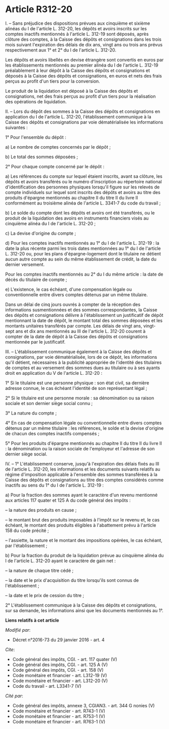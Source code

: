 # Article R312-20

I. – Sans préjudice des dispositions prévues aux cinquième et sixième alinéas du I de l'article L. 312-20, les dépôts et
avoirs inscrits sur les comptes inactifs mentionnés à l'article L. 312-19 sont déposés, après clôture des comptes, à la
Caisse des dépôts et consignations dans les trois mois suivant l'expiration des délais de dix ans, vingt ans ou trois ans
prévus respectivement aux 1° et 2° du I de l'article L. 312-20. 

Les dépôts et avoirs libellés en devise étrangère sont convertis en euros par les établissements mentionnés au premier alinéa
du I de l'article L. 312-19 préalablement à leur dépôt à la Caisse des dépôts et consignations et déposés à la Caisse des
dépôts et consignations, en euros et nets des frais perçus au profit d'un tiers pour la conversion. 

Le produit de la liquidation est déposé à la Caisse des dépôts et consignations, net des frais perçus au profit d'un tiers
pour la réalisation des opérations de liquidation. 

II. – Lors du dépôt des sommes à la Caisse des dépôts et consignations en application du I de l'article L. 312-20,
l'établissement communique à la Caisse des dépôts et consignations par voie dématérialisée les informations suivantes : 

1° Pour l'ensemble du dépôt : 

a) Le nombre de comptes concernés par le dépôt ; 

b) Le total des sommes déposées ; 

2° Pour chaque compte concerné par le dépôt : 

a) Les références du compte sur lequel étaient inscrits, avant sa clôture, les dépôts et avoirs transférés ou le numéro
d'inscription au répertoire national d'identification des personnes physiques lorsqu'il figure sur les relevés de compte
individuels sur lequel sont inscrits des dépôts et avoirs au titre des produits d'épargne mentionnés au chapitre II du titre
II du livre II conformément au troisième alinéa de l'article L. 3341-7 du code du travail ; 

b) Le solde du compte dont les dépôts et avoirs ont été transférés, ou le produit de la liquidation des avoirs en instruments
financiers visés au cinquième alinéa du I de l'article L. 312-20 ; 

c) La devise d'origine du compte ; 

d) Pour les comptes inactifs mentionnés au 1° du I de l'article L. 312-19 : la date la plus récente parmi les trois dates
mentionnées au 1° du I de l'article L. 312-20 ou, pour les plans d'épargne-logement dont le titulaire ne détient aucun autre
compte au sein du même établissement de crédit, la date du dernier versement. 

Pour les comptes inactifs mentionnés au 2° du I du même article : la date de décès du titulaire de compte ; 

e) L'existence, le cas échéant, d'une compensation légale ou conventionnelle entre divers comptes détenus par un même
titulaire. 

Dans un délai de cinq jours ouvrés à compter de la réception des informations susmentionnées et des sommes correspondantes,
la Caisse des dépôts et consignations délivre à l'établissement un justificatif de dépôt mentionnant la date de dépôt, le
montant total des sommes déposées et les montants unitaires transférés par compte. Les délais de vingt ans, vingt-sept ans et
dix ans mentionnés au III de l'article L. 312-20 courent à compter de la date de dépôt à la Caisse des dépôts et
consignations mentionnée par le justificatif. 

III. – L'établissement communique également à la Caisse des dépôts et consignations, par voie dématérialisée, lors de ce
dépôt, les informations qu'il détient, nécessaires à la publicité appropriée de l'identité des titulaires de comptes et au
versement des sommes dues au titulaire ou à ses ayants droit en application du V de l'article L. 312-20 : 

1° Si le titulaire est une personne physique : son état civil, sa dernière adresse connue, le cas échéant l'identité de son
représentant légal ; 

2° Si le titulaire est une personne morale : sa dénomination ou sa raison sociale et son dernier siège social connu ; 

3° La nature du compte ; 

4° En cas de compensation légale ou conventionnelle entre divers comptes détenus par un même titulaire : les références, le
solde et la devise d'origine de chacun des comptes inactifs compensés ; 

5° Pour les produits d'épargne mentionnés au chapitre II du titre II du livre II : la dénomination ou la raison sociale de
l'employeur et l'adresse de son dernier siège social. 

IV. – 1° L'établissement conserve, jusqu'à l'expiration des délais fixés au III de l'article L. 312-20, les informations et
les documents suivants relatifs au régime d'imposition applicable à l'ensemble des sommes transférées à la Caisse des dépôts
et consignations au titre des comptes considérés comme inactifs au sens du 1° du I de l'article L. 312-19 : 

a) Pour la fraction des sommes ayant le caractère d'un revenu mentionné aux articles 117 quater et 125 A du code général des
impôts : 

– la nature des produits en cause ; 

– le montant brut des produits imposables à l'impôt sur le revenu et, le cas échéant, le montant des produits éligibles à
l'abattement prévu à l'article 158 du code précité ; 

– l'assiette, la nature et le montant des impositions opérées, le cas échéant, par l'établissement ; 

b) Pour la fraction du produit de la liquidation prévue au cinquième alinéa du I de l'article L. 312-20 ayant le caractère de
gain net : 

– la nature de chaque titre cédé ; 

– la date et le prix d'acquisition du titre lorsqu'ils sont connus de l'établissement ; 

– la date et le prix de cession du titre ; 

2° L'établissement communique à la Caisse des dépôts et consignations, sur sa demande, les informations ainsi que les
documents mentionnés au 1°.

**Liens relatifs à cet article**

_Modifié par_:

  - Décret n°2016-73 du 29 janvier 2016 - art. 4

_Cite_:

  - Code général des impôts, CGI. - art. 117 quater (V)
  - Code général des impôts, CGI. - art. 125 A (V)
  - Code général des impôts, CGI. - art. 158 (V)
  - Code monétaire et financier - art. L312-19 (V)
  - Code monétaire et financier - art. L312-20 (V)
  - Code du travail - art. L3341-7 (V)

_Cité par_:

  - Code général des impôts, annexe 3, CGIAN3. - art. 344 G nonies (V)
  - Code monétaire et financier - art. R743-1 (V)
  - Code monétaire et financier - art. R753-1 (V)
  - Code monétaire et financier - art. R763-1 (V)
